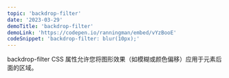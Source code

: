 ```yaml
---
topic: 'backdrop-filter'
date: '2023-03-29'
demoTitle: 'backdrop-filter'
demoLink: 'https://codepen.io/ranningman/embed/vYzBooE'
codeSnippet: 'backdrop-filter: blur(10px);'
---
```

backdrop-filter CSS 属性允许您将图形效果（如模糊或颜色偏移）应用于元素后面的区域。